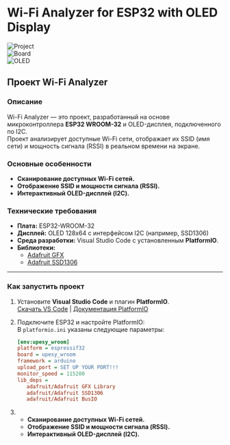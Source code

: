 # Wi-Fi Analyzer for ESP32 with OLED Display

![Project](https://img.shields.io/badge/platform-PlatformIO-blue)  
![Board](https://img.shields.io/badge/board-ESP32--WROOM32-orange)  
![OLED](https://img.shields.io/badge/display-OLED%20I2C-green)  

## **Проект Wi-Fi Analyzer**

### **Описание**
Wi-Fi Analyzer — это проект, разработанный на основе микроконтроллера **ESP32 WROOM-32** и OLED-дисплея, подключенного по I2C.  
Проект анализирует доступные Wi-Fi сети, отображает их SSID (имя сети) и мощность сигнала (RSSI) в реальном времени на экране.

### **Основные особенности**
- **Сканирование доступных Wi-Fi сетей.**
- **Отображение SSID и мощности сигнала (RSSI).**
- **Интерактивный OLED-дисплей (I2C).**

### **Технические требования**
- **Плата:** ESP32-WROOM-32
- **Дисплей:** OLED 128x64 с интерфейсом I2C (например, SSD1306)
- **Среда разработки:** Visual Studio Code с установленным **PlatformIO**.
- **Библиотеки:**
  - [Adafruit GFX](https://github.com/adafruit/Adafruit-GFX-Library)
  - [Adafruit SSD1306](https://github.com/adafruit/Adafruit_SSD1306)

---

### **Как запустить проект**

1. Установите **Visual Studio Code** и плагин **PlatformIO**.  
   [Скачать VS Code](https://code.visualstudio.com/) | [Документация PlatformIO](https://platformio.org/platformio-ide)

2. Подключите ESP32 и настройте PlatformIO:  
   В `platformio.ini` указаны следующие параметры:
   ```ini
   [env:upesy_wroom]
   platform = espressif32
   board = upesy_wroom
   framework = arduino
   upload_port = SET UP YOUR PORT!!!
   monitor_speed = 115200
   lib_deps =
      adafruit/Adafruit GFX Library
      adafruit/Adafruit SSD1306
      adafruit/Adafruit BusIO
   
   
3.  - **Сканирование доступных Wi-Fi сетей.**
    - **Отображение SSID и мощности сигнала (RSSI).**
    - **Интерактивный OLED-дисплей (I2C).**

